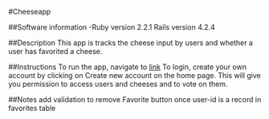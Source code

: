#Cheeseapp

##Software information
-Ruby version 2.2.1 Rails version 4.2.4

##Description
This app is tracks the cheese input by users and whether a user has favorited a cheese.

##Instructions
To run the app, navigate to [link](cheeseapp.heroku.com)
To login, create your own account by clicking on Create new account on the home page.
This will give you permission to access users and cheeses and to vote on them.

##Notes
add validation to remove Favorite button once user-id is a record in favorites table
